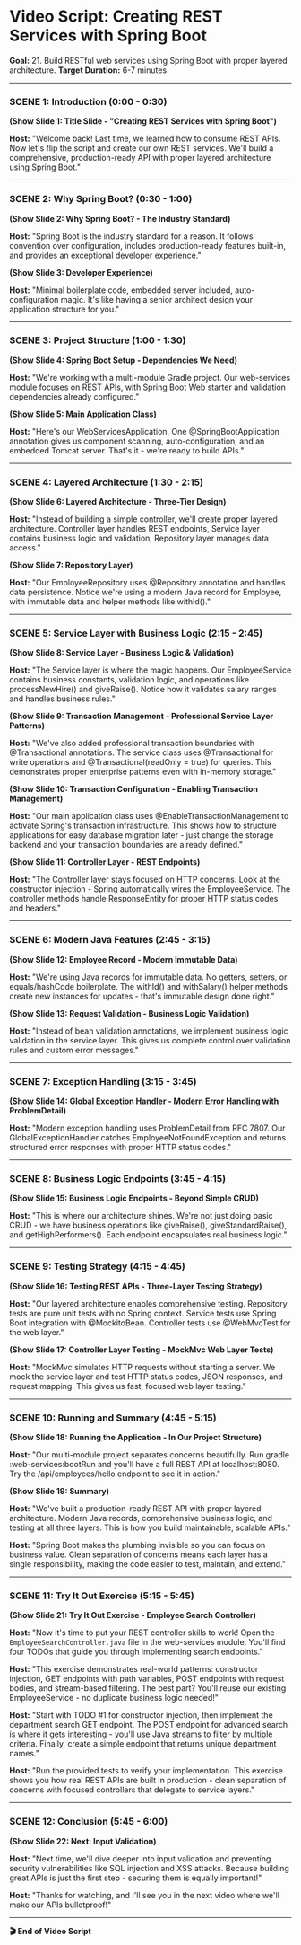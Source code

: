 # Video Script: Creating REST Services with Spring Boot

**Goal:** 21. Build RESTful web services using Spring Boot with proper layered architecture.
**Target Duration:** 6-7 minutes

---

### SCENE 1: Introduction (0:00 - 0:30)

**(Show Slide 1: Title Slide - "Creating REST Services with Spring Boot")**

**Host:**
"Welcome back! Last time, we learned how to consume REST APIs. Now let's flip the script and create our own REST services. We'll build a comprehensive, production-ready API with proper layered architecture using Spring Boot."

---

### SCENE 2: Why Spring Boot? (0:30 - 1:00)

**(Show Slide 2: Why Spring Boot? - The Industry Standard)**

**Host:**
"Spring Boot is the industry standard for a reason. It follows convention over configuration, includes production-ready features built-in, and provides an exceptional developer experience."

**(Show Slide 3: Developer Experience)**

**Host:**
"Minimal boilerplate code, embedded server included, auto-configuration magic. It's like having a senior architect design your application structure for you."

---

### SCENE 3: Project Structure (1:00 - 1:30)

**(Show Slide 4: Spring Boot Setup - Dependencies We Need)**

**Host:**
"We're working with a multi-module Gradle project. Our web-services module focuses on REST APIs, with Spring Boot Web starter and validation dependencies already configured."

**(Show Slide 5: Main Application Class)**

**Host:**
"Here's our WebServicesApplication. One @SpringBootApplication annotation gives us component scanning, auto-configuration, and an embedded Tomcat server. That's it - we're ready to build APIs."

---

### SCENE 4: Layered Architecture (1:30 - 2:15)

**(Show Slide 6: Layered Architecture - Three-Tier Design)**

**Host:**
"Instead of building a simple controller, we'll create proper layered architecture. Controller layer handles REST endpoints, Service layer contains business logic and validation, Repository layer manages data access."

**(Show Slide 7: Repository Layer)**

**Host:**
"Our EmployeeRepository uses @Repository annotation and handles data persistence. Notice we're using a modern Java record for Employee, with immutable data and helper methods like withId()."

---

### SCENE 5: Service Layer with Business Logic (2:15 - 2:45)

**(Show Slide 8: Service Layer - Business Logic & Validation)**

**Host:**
"The Service layer is where the magic happens. Our EmployeeService contains business constants, validation logic, and operations like processNewHire() and giveRaise(). Notice how it validates salary ranges and handles business rules."

**(Show Slide 9: Transaction Management - Professional Service Layer Patterns)**

**Host:**
"We've also added professional transaction boundaries with @Transactional annotations. The service class uses @Transactional for write operations and @Transactional(readOnly = true) for queries. This demonstrates proper enterprise patterns even with in-memory storage."

**(Show Slide 10: Transaction Configuration - Enabling Transaction Management)**

**Host:**
"Our main application class uses @EnableTransactionManagement to activate Spring's transaction infrastructure. This shows how to structure applications for easy database migration later - just change the storage backend and your transaction boundaries are already defined."

**(Show Slide 11: Controller Layer - REST Endpoints)**

**Host:**
"The Controller layer stays focused on HTTP concerns. Look at the constructor injection - Spring automatically wires the EmployeeService. The controller methods handle ResponseEntity for proper HTTP status codes and headers."

---

### SCENE 6: Modern Java Features (2:45 - 3:15)

**(Show Slide 12: Employee Record - Modern Immutable Data)**

**Host:**
"We're using Java records for immutable data. No getters, setters, or equals/hashCode boilerplate. The withId() and withSalary() helper methods create new instances for updates - that's immutable design done right."

**(Show Slide 13: Request Validation - Business Logic Validation)**

**Host:**
"Instead of bean validation annotations, we implement business logic validation in the service layer. This gives us complete control over validation rules and custom error messages."

---

### SCENE 7: Exception Handling (3:15 - 3:45)

**(Show Slide 14: Global Exception Handler - Modern Error Handling with ProblemDetail)**

**Host:**
"Modern exception handling uses ProblemDetail from RFC 7807. Our GlobalExceptionHandler catches EmployeeNotFoundException and returns structured error responses with proper HTTP status codes."

---

### SCENE 8: Business Logic Endpoints (3:45 - 4:15)

**(Show Slide 15: Business Logic Endpoints - Beyond Simple CRUD)**

**Host:**
"This is where our architecture shines. We're not just doing basic CRUD - we have business operations like giveRaise(), giveStandardRaise(), and getHighPerformers(). Each endpoint encapsulates real business logic."

---

### SCENE 9: Testing Strategy (4:15 - 4:45)

**(Show Slide 16: Testing REST APIs - Three-Layer Testing Strategy)**

**Host:**
"Our layered architecture enables comprehensive testing. Repository tests are pure unit tests with no Spring context. Service tests use Spring Boot integration with @MockitoBean. Controller tests use @WebMvcTest for the web layer."

**(Show Slide 17: Controller Layer Testing - MockMvc Web Layer Tests)**

**Host:**
"MockMvc simulates HTTP requests without starting a server. We mock the service layer and test HTTP status codes, JSON responses, and request mapping. This gives us fast, focused web layer testing."

---

### SCENE 10: Running and Summary (4:45 - 5:15)

**(Show Slide 18: Running the Application - In Our Project Structure)**

**Host:**
"Our multi-module project separates concerns beautifully. Run gradle :web-services:bootRun and you'll have a full REST API at localhost:8080. Try the /api/employees/hello endpoint to see it in action."

**(Show Slide 19: Summary)**

**Host:**
"We've built a production-ready REST API with proper layered architecture. Modern Java records, comprehensive business logic, and testing at all three layers. This is how you build maintainable, scalable APIs."

**Host:**
"Spring Boot makes the plumbing invisible so you can focus on business value. Clean separation of concerns means each layer has a single responsibility, making the code easier to test, maintain, and extend."

---

### SCENE 11: Try It Out Exercise (5:15 - 5:45)

**(Show Slide 21: Try It Out Exercise - Employee Search Controller)**

**Host:**
"Now it's time to put your REST controller skills to work! Open the `EmployeeSearchController.java` file in the web-services module. You'll find four TODOs that guide you through implementing search endpoints."

**Host:**
"This exercise demonstrates real-world patterns: constructor injection, GET endpoints with path variables, POST endpoints with request bodies, and stream-based filtering. The best part? You'll reuse our existing EmployeeService - no duplicate business logic needed!"

**Host:**
"Start with TODO #1 for constructor injection, then implement the department search GET endpoint. The POST endpoint for advanced search is where it gets interesting - you'll use Java streams to filter by multiple criteria. Finally, create a simple endpoint that returns unique department names."

**Host:**
"Run the provided tests to verify your implementation. This exercise shows you how real REST APIs are built in production - clean separation of concerns with focused controllers that delegate to service layers."

---

### SCENE 12: Conclusion (5:45 - 6:00)

**(Show Slide 22: Next: Input Validation)**

**Host:**
"Next time, we'll dive deeper into input validation and preventing security vulnerabilities like SQL injection and XSS attacks. Because building great APIs is just the first step - securing them is equally important!"

**Host:**
"Thanks for watching, and I'll see you in the next video where we'll make our APIs bulletproof!"

---

**🎬 End of Video Script**